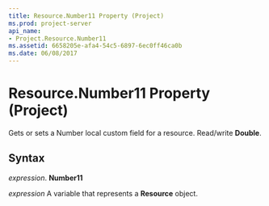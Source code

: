 ```yaml
---
title: Resource.Number11 Property (Project)
ms.prod: project-server
api_name:
- Project.Resource.Number11
ms.assetid: 6658205e-afa4-54c5-6897-6ec0ff46ca0b
ms.date: 06/08/2017
---
```



# Resource.Number11 Property (Project)

Gets or sets a Number local custom field for a resource. Read/write **Double**.


## Syntax

 _expression_. **Number11**

 _expression_ A variable that represents a **Resource** object.


